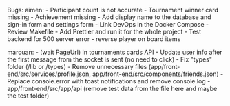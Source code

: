 Bugs:
aimen:
    - Participant count is not accurate
    - Tournament winner card missing
    - Achievement missing
    - Add display name to the database and sign-in form and settings form
    - Link DevOps in the Docker Compose
    - Review Makefile
    - Add Prettier and run it for the whole project
    - Test backend for 500 server error
    - reverse player on board items

marouan:
    - (wait PageUrl) in tournaments cards API
    - Update user info after the first message from the socket is sent (no need to click)
    - Fix "types" folder (/lib or /types)
    - Remove unnecessary files (app/front-end/src/services/profile.json, app/front-end/src/components/friends.json)
    - Replace console.error with toast notifications and remove console.log
    - app/front-end/src/app/api (remove test data from the file here and maybe the test folder)
